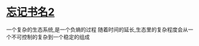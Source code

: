 # [忘记书名2](https://github.com/Luckyyyyyyy/phh-blog/issues/17)

一个复杂的生态系统,是一个负熵的过程
随着时间的延长,生态里的复杂程度会从一个不可控制的复杂到一个稳定的组成